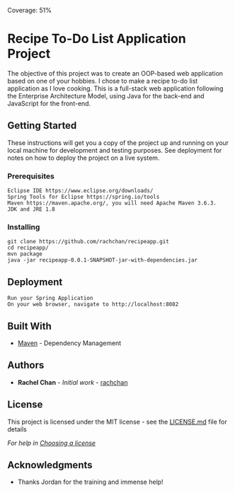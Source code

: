 Coverage: 51%
# Recipe To-Do List Application Project

The objective of this project was to create an OOP-based web application based on one of your hobbies. I chose to make a recipe to-do list application as I love cooking.
This is a full-stack web application following the Enterprise Architecture Model, using Java for the back-end and JavaScript for the front-end.

## Getting Started

These instructions will get you a copy of the project up and running on your local machine for development and testing purposes. See deployment for notes on how to deploy the project on a live system.

### Prerequisites

```
Eclipse IDE https://www.eclipse.org/downloads/
Spring Tools for Eclipse https://spring.io/tools
Maven https://maven.apache.org/, you will need Apache Maven 3.6.3.
JDK and JRE 1.8

```

### Installing

```
git clone https://github.com/rachchan/recipeapp.git
cd recipeapp/
mvn package
java -jar recipeapp-0.0.1-SNAPSHOT-jar-with-dependencies.jar
```

## Deployment
```
Run your Spring Application
On your web browser, navigate to http://localhost:8082
```

## Built With

* [Maven](https://maven.apache.org/) - Dependency Management



## Authors

* **Rachel Chan** - *Initial work* - [rachchan](https://github.com/rachchan)

## License

This project is licensed under the MIT license - see the [LICENSE.md](LICENSE.md) file for details 

*For help in [Choosing a license](https://choosealicense.com/)*

## Acknowledgments

* Thanks Jordan for the training and immense help!
